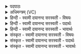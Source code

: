 <details><summary>पदपाठः</summary>

लोम॑भ्य॒ इति॒ लोम॑ऽभ्यः। स्वाहा॑। लोम॑भ्य॒ इति॒ लोम॑ऽभ्यः। स्वाहा॑। त्व॒चे। स्वाहा॑। त्व॒चे। स्वाहा॑। लोहि॑ताय। स्वाहा॑। लोहि॑ताय। स्वाहा॑। मेदो॑भ्य॒ इति॒ मेदः॑ऽभ्यः। स्वाहा॑। मेदो॑भ्य॒ इति॒ मेदः॑ऽभ्यः। स्वाहा॑। मा॒सेभ्यः॑। स्वाहा॑। मा॒सेभ्यः॑। स्वाहा॑। स्नाव॑भ्य॒ इति॒ स्नाव॑ऽभ्यः। स्वाहा॑। स्नाव॑भ्य॒ इति॒ स्नाव॑ऽभ्यः। स्वाहा॑। अ॒स्थभ्य॒ इत्य॒स्थऽभ्यः॑। स्वाहा॑। अ॒स्थभ्य॒ इत्य॒स्थऽभ्यः॑। स्वाहा॑। म॒ज्जभ्य॒ इति॑ म॒ज्जऽभ्यः॑। स्वाहा॑। म॒ज्जभ्य॒ इति॑ म॒ज्जऽभ्यः॑। स्वाहा॑। रेत॑से॑। स्वाहा॑। पा॒यवे॑। स्वाहा॑। १०।
</details>

<details><summary>अधिमन्त्रम् (VC)</summary>

- प्राणादयो लिङ्गोक्ता देवताः
- दीर्घतमा ऋषिः
- आकृतिः
- पञ्चमः
</details>

<details><summary>हिन्दी - स्वामी दयानन्द सरस्वती  - विषयः</summary>

मनुष्यों को भस्म होने तक शरीर का मन्त्रों से दाह करना चाहिये, इस विषय को अगले मन्त्र में कहा है ॥
</details>

<details><summary>हिन्दी - स्वामी दयानन्द सरस्वती  - पदार्थः</summary>

पदार्थान्वयभाषाः -  मनुष्यों को चाहिये कि दाहकर्म में घी आदि से (लोमभ्यः) त्वचा के ऊपरले वालों के लिये (स्वाहा) इस शब्द का (लोमभ्यः) नख आदि के लिये (स्वाहा) (त्वचे) शरीर की त्वचा जलाने को (स्वाहा) (त्वचे) भीतरली त्वचा जलाने के लिये (स्वाहा) (लोहिताय) रुधिर जलाने को (स्वाहा) (लोहिताय) हृदयस्थ रुधिर पिण्ड जलाने को (स्वाहा) (मेदोभ्यः) चिकने धातुओं के जलाने को (स्वाहा) (मेदोभ्यः) सब शरीर के अवयवों को आर्द्र करनेवाले भागों के जलाने को (स्वाहा) (मांसेभ्यः) बाहरले मांसों के जलाने को (स्वाहा) (मांसेभ्यः) भीतरले मांसों के जलाने के लिये (स्वाहा) (स्नावभ्यः) स्थूल नाड़ियों के जलाने को (स्वाहा) (स्नावभ्यः) सूक्ष्म नाड़ियों के जलाने को (स्वाहा) (अस्थभ्यः) शरीरस्थ कठिन अवयवों के जलाने के लिये (स्वाहा) (अस्थभ्यः) सूक्ष्म अस्थिरूप अवयवों के जलाने को (स्वाहा) (मज्जभ्यः) हाड़ों के भीतर के धातुओं के लिये (स्वाहा) (मज्जभ्यः) उसके अन्तर्गत भाग के जलाने को (स्वाहा) (रेतसे) वीर्य के जलाने को (स्वाहा) और (पायवे) गुदारूप अवयव के दाह के लिये (स्वाहा) इस शब्द का निरन्तर प्रयोग करें ॥१० ॥
</details>

<details><summary>हिन्दी - स्वामी दयानन्द सरस्वती  - भावार्थः</summary>

भावार्थभाषाः -  हे मनुष्यो ! जब तक लोम से लेकर वीर्य्य पर्यन्त उस मृत शरीर का भस्म न हो, तब तक घी और र्इंधन डाला करो ॥१० ॥
</details>

<details><summary>संस्कृत - स्वामी दयानन्द सरस्वती  - विषयः</summary>

मनुष्यैर्भस्मान्तं शरीरं मन्त्रैर्दाह्यमित्याह ॥
</details>

<details><summary>संस्कृत - स्वामी दयानन्द सरस्वती  - पदार्थः</summary>

पदार्थान्वयभाषाः -  मनुष्यैः प्रेतक्रियायां घृतादेर्लोमभ्यः स्वाहा लोमभ्यः स्वाहा त्वचे स्वाहा त्वचे स्वाहा लोहिताय स्वाहा लोहिताय स्वाहा मेदोभ्यः स्वाहा मेदोभ्यः स्वाहा मांसेभ्यः स्वाहा मांसेभ्यः स्वाहा स्नावभ्यः स्वाहा स्नावभ्यः स्वाहाऽस्थभ्यः स्वाहाऽस्थभ्यः स्वाहा मज्जभ्यः स्वाहा मज्जभ्यः स्वाहा रेतसे स्वाहा पायवे स्वाहा सततं प्रयोज्या ॥१० ॥
</details>

<details><summary>संस्कृत - स्वामी दयानन्द सरस्वती  - भावार्थः</summary>

भावार्थभाषाः -  हे मनुष्याः ! यावल्लोमान्यारभ्य वीर्यपर्यन्तस्य तच्छरीरस्य भस्म न स्यात् तावद् घृतेन्धनानि प्रक्षिपत ॥१० ॥
</details>